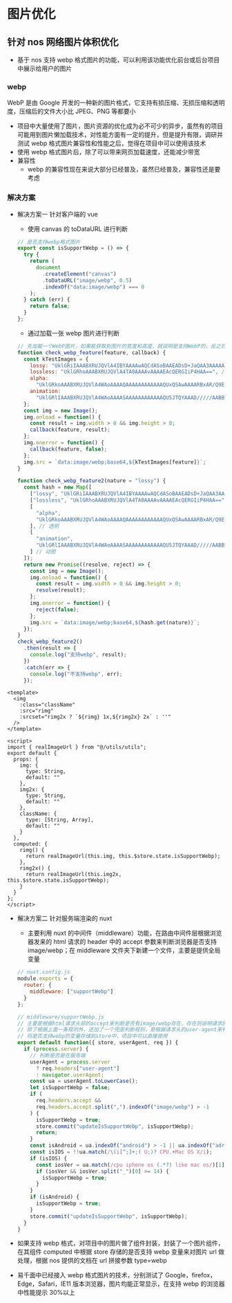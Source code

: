 # 图片优化

## 针对 nos 网络图片体积优化

- 基于 nos 支持 webp 格式图片的功能，可以利用该功能优化前台或后台项目中展示给用户的图片

### webp

WebP 是由 Google 开发的一种新的图片格式，它支持有损压缩、无损压缩和透明度，压缩后的文件大小比 JPEG、PNG 等都要小

- 项目中大量使用了图片，图片资源的优化成为必不可少的异步，虽然有的项目可能用到图片懒加载技术，对性能方面有一定的提升，但是提升有限，调研并测试 webp 格式图片兼容性和性能之后，觉得在项目中可以使用该技术
- 使用 webp 格式图片后，除了可以带来网页加载速度，还能减少带宽
- 兼容性
  - webp 的兼容性现在来说大部分已经普及，虽然已经普及，兼容性还是要考虑

### 解决方案

- 解决方案一 针对客户端的 vue

  - 使用 canvas 的 toDataURL 进行判断

  ```javascript
  // 是否支持webp格式图片
  export const isSupportWebp = () => {
    try {
      return (
        document
          .createElement("canvas")
          .toDataURL("image/webp", 0.5)
          .indexOf("data:image/webp") === 0
      );
    } catch (err) {
      return false;
    }
  };
  ```

  - 通过加载一张 webp 图片进行判断

  ```javascript
  // 先加载一个WebP图片，如果能获取到图片的宽度和高度，就说明是支持WebP的，反之则不支持
  function check_webp_feature(feature, callback) {
    const kTestImages = {
      lossy: "UklGRiIAAABXRUJQVlA4IBYAAAAwAQCdASoBAAEADsD+JaQAA3AAAAAA", // 有损
      lossless: "UklGRhoAAABXRUJQVlA4TA0AAAAvAAAAEAcQERGIiP4HAA==", // 无损
      alpha:
        "UklGRkoAAABXRUJQVlA4WAoAAAAQAAAAAAAAAAAAQUxQSAwAAAARBxAR/Q9ERP8DAABWUDggGAAAABQBAJ0BKgEAAQAAAP4AAA3AAP7mtQAAAA==", // 透明
      animation:
        "UklGRlIAAABXRUJQVlA4WAoAAAASAAAAAAAAAAAAQU5JTQYAAAD/////AABBTk1GJgAAAAAAAAAAAAAAAAAAAGQAAABWUDhMDQAAAC8AAAAQBxAREYiI/gcA" // 动图
    };
    const img = new Image();
    img.onload = function() {
      const result = img.width > 0 && img.height > 0;
      callback(feature, result);
    };
    img.onerror = function() {
      callback(feature, false);
    };
    img.src = `data:image/webp;base64,${kTestImages[feature]}`;
  }

  function check_webp_feature2(nature = "lossy") {
    const hash = new Map([
      ["lossy", "UklGRiIAAABXRUJQVlA4IBYAAAAwAQCdASoBAAEADsD+JaQAA3AAAAAA"], // 有损
      ["lossless", "UklGRhoAAABXRUJQVlA4TA0AAAAvAAAAEAcQERGIiP4HAA=="], // 无损
      [
        "alpha",
        "UklGRkoAAABXRUJQVlA4WAoAAAAQAAAAAAAAAAAAQUxQSAwAAAARBxAR/Q9ERP8DAABWUDggGAAAABQBAJ0BKgEAAQAAAP4AAA3AAP7mtQAAAA=="
      ], // 透明
      [
        "animation",
        "UklGRlIAAABXRUJQVlA4WAoAAAASAAAAAAAAAAAAQU5JTQYAAAD/////AABBTk1GJgAAAAAAAAAAAAAAAAAAAGQAAABWUDhMDQAAAC8AAAAQBxAREYiI/gcA"
      ] // 动图
    ]);
    return new Promise((resolve, reject) => {
      const img = new Image();
      img.onload = function() {
        const result = img.width > 0 && img.height > 0;
        resolve(result);
      };
      img.onerror = function() {
        reject(false);
      };
      img.src = `data:image/webp;base64,${hash.get(nature)}`;
    });
  }
  check_webp_feature2()
    .then(result => {
      console.log("支持webp", result);
    })
    .catch(err => {
      console.log("不支持webp", err);
    });
  ```

```vue
<template>
  <img
    :class="className"
    :src="rimg"
    :srcset="rimg2x ? `${rimg} 1x,${rimg2x} 2x` : ''"
  />
</template>

<script>
import { realImageUrl } from "@/utils/utils";
export default {
  props: {
    img: {
      type: String,
      default: ""
    },
    img2x: {
      type: String,
      default: ""
    },
    className: {
      type: [String, Array],
      default: ""
    }
  },
  computed: {
    rimg() {
      return realImageUrl(this.img, this.$store.state.isSupportWebp);
    },
    rimg2x() {
      return realImageUrl(this.img2x, this.$store.state.isSupportWebp);
    }
  }
};
</script>
```

- 解决方案二 针对服务端渲染的 nuxt

  - 主要利用 nuxt 的中间件（middleware）功能，在路由中间件层根据浏览器发来的 html 请求的 header 中的 accept 参数来判断浏览器是否支持 image/webp；在 middleware 文件夹下新建一个文件，主要是提供全局变量

  ```js
  // nuxt.config.js
  module.exports = {
    router: {
      middleware: ["supportWebp"]
    }
  };
  ```

  ```js
  // middleware/supportWebp.js
  // 主要是根据html请求头部的accept来判断是否有image/webp存在，存在则说明请求的浏览器支持webp格式图片
  // 除了根据上面一条规则外，还加了一个兜底判断规则，是根据请求头的user-agent来判断是什么机型，这块主要是对ios14以下的版本做了判断，主要是根据mdn上各大浏览器对webp的支持版本
  // 将是否支持webp的变量存储到store中，项目中可以直接使用
  export default function({ store, userAgent, req }) {
    if (process.server) {
      // 判断是否是在服务端
      userAgent = process.server
        ? req.headers["user-agent"]
        : navigator.userAgent;
      const ua = userAgent.toLowerCase();
      let isSupportWebp = false;
      if (
        req.headers.accept &&
        req.headers.accept.split(",").indexOf("image/webp") > -1
      ) {
        isSupportWebp = true;
        store.commit("updateIsSupportWebp", isSupportWebp);
        return;
      }
      const isAndroid = ua.indexOf("android") > -1 || ua.indexOf("adr") > -1;
      const isIOS = !!ua.match(/\(i[^;]+;( U;)? CPU.+Mac OS X/i);
      if (isIOS) {
        const iosVer = ua.match(/cpu iphone os (.*?) like mac os/)[1];
        if (iosVer && iosVer.split("_")[0] >= 14) {
          isSupportWebp = true;
        }
      }
      if (isAndroid) {
        isSupportWebp = true;
      }
      store.commit("updateIsSupportWebp", isSupportWebp);
    }
  }
  ```

- 如果支持 webp 格式，对项目中的图片做了组件封装，封装了一个图片组件，在其组件 computed 中根据 store 存储的是否支持 webp 变量来对图片 url 做处理，根据 nos 提供的文档在 url 拼接参数 type=webp
- 易千面中已经接入 webp 格式图片的技术，分别测试了 Google，firefox，Edge，Safari，IE11 版本浏览器，图片均能正常显示，在支持 webp 的浏览器中性能提示 30%以上
